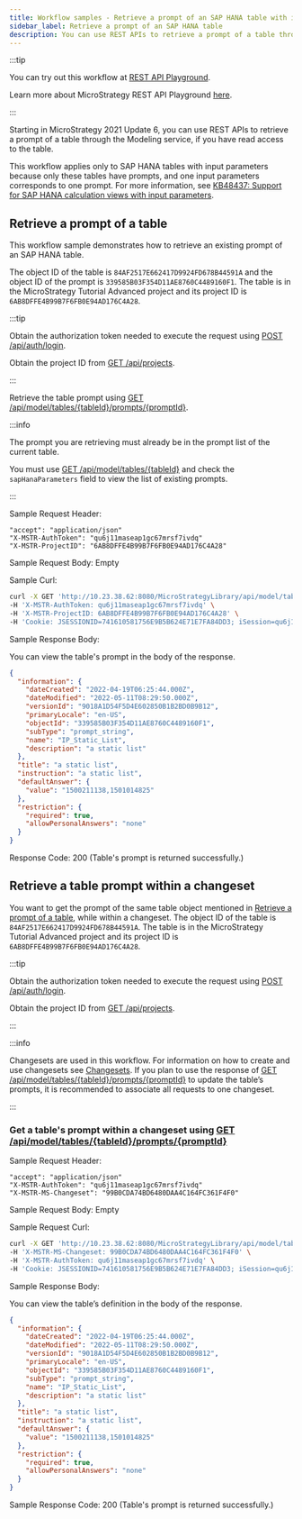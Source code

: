 ```yaml
---
title: Workflow samples - Retrieve a prompt of an SAP HANA table with input parameters
sidebar_label: Retrieve a prompt of an SAP HANA table
description: You can use REST APIs to retrieve a prompt of a table through the Modeling service, if you have read access to the table.
---
```


<Available since="2021 Update 6" />

:::tip

You can try out this workflow at [REST API Playground](https://www.postman.com/microstrategysdk/workspace/microstrategy-rest-api/folder/16131298-6ddc138b-b2ab-4c53-8172-b2af26f4586d?ctx=documentation).

Learn more about MicroStrategy REST API Playground [here](/docs/getting-started/playground.md).

:::

Starting in MicroStrategy 2021 Update 6, you can use REST APIs to retrieve a prompt of a table through the Modeling service, if you have read access to the table.

This workflow applies only to SAP HANA tables with input parameters because only these tables have prompts, and one input parameters corresponds to one prompt. For more information, see [KB48437: Support for SAP HANA calculation views with input parameters](https://community.microstrategy.com/s/article/Support-for-SAP-HANA-calculation-views-with-input-parameters?language=en_US).

## Retrieve a prompt of a table

This workflow sample demonstrates how to retrieve an existing prompt of an SAP HANA table.

The object ID of the table is `84AF2517E662417D9924FD678B44591A` and the object ID of the prompt is `339585B03F354D11AE8760C4489160F1`. The table is in the MicroStrategy Tutorial Advanced project and its project ID is `6AB8DFFE4B99B7F6FB0E94AD176C4A28`.

:::tip

Obtain the authorization token needed to execute the request using [POST /api/auth/login](https://demo.microstrategy.com/MicroStrategyLibrary/api-docs/index.html#/Authentication/postLogin).

Obtain the project ID from [GET /api/projects](https://demo.microstrategy.com/MicroStrategyLibrary/api-docs/index.html#/Projects/getProjects_1).

:::

Retrieve the table prompt using [GET /api/model/tables/{tableId}/prompts/{promptId}](https://demo.microstrategy.com/MicroStrategyLibrary/api-docs/index.html#/Tables/ms-getTablePromptDetails).

:::info

The prompt you are retrieving must already be in the prompt list of the current table.

You must use [GET /api/model/tables/{tableId}](https://demo.microstrategy.com/MicroStrategyLibrary/api-docs/index.html#/Tables/ms-getTableDetails) and check the `sapHanaParameters` field to view the list of existing prompts.

:::

Sample Request Header:

```http
"accept": "application/json"
"X-MSTR-AuthToken": "qu6j11maseap1gc67mrsf7ivdq"
"X-MSTR-ProjectID": "6AB8DFFE4B99B7F6FB0E94AD176C4A28"
```

Sample Request Body: Empty

Sample Curl:

```bash
curl -X GET 'http://10.23.38.62:8080/MicroStrategyLibrary/api/model/tables/84AF2517E662417D9924FD678B44591A/prompts/339585B03F354D11AE8760C4489160F1' \
-H 'X-MSTR-AuthToken: qu6j11maseap1gc67mrsf7ivdq' \
-H 'X-MSTR-ProjectID: 6AB8DFFE4B99B7F6FB0E94AD176C4A28' \
-H 'Cookie: JSESSIONID=741610581756E9B5B624E71E7FA84DD3; iSession=qu6j11maseap1gc67mrsf7ivdq'
```

Sample Response Body:

You can view the table's prompt in the body of the response.

```json
{
  "information": {
    "dateCreated": "2022-04-19T06:25:44.000Z",
    "dateModified": "2022-05-11T08:29:50.000Z",
    "versionId": "9018A1D54F5D4E602850B1B2BD0B9B12",
    "primaryLocale": "en-US",
    "objectId": "339585B03F354D11AE8760C4489160F1",
    "subType": "prompt_string",
    "name": "IP_Static_List",
    "description": "a static list"
  },
  "title": "a static list",
  "instruction": "a static list",
  "defaultAnswer": {
    "value": "1500211138,1501014825"
  },
  "restriction": {
    "required": true,
    "allowPersonalAnswers": "none"
  }
}
```

Response Code: 200 (Table's prompt is returned successfully.)

## Retrieve a table prompt within a changeset

You want to get the prompt of the same table object mentioned in [Retrieve a prompt of a table](#retrieve-a-prompt-of-a-table), while within a changeset. The object ID of the table is `84AF2517E662417D9924FD678B44591A`. The table is in the MicroStrategy Tutorial Advanced project and its project ID is `6AB8DFFE4B99B7F6FB0E94AD176C4A28`.

:::tip

Obtain the authorization token needed to execute the request using [POST /api/auth/login](https://demo.microstrategy.com/MicroStrategyLibrary/api-docs/index.html#/Authentication/postLogin).

Obtain the project ID from [GET /api/projects](https://demo.microstrategy.com/MicroStrategyLibrary/api-docs/index.html#/Projects/getProjects_1).

:::

:::info

Changesets are used in this workflow. For information on how to create and use changesets see [Changesets](/docs/common-workflows/changesets.md). If you plan to use the response of [GET /api/model/tables/{tableId}/prompts/{promptId}](https://demo.microstrategy.com/MicroStrategyLibrary/api-docs/index.html#/Tables/ms-getTablePromptDetails) to update the table’s prompts, it is recommended to associate all requests to one changeset.

:::

### Get a table's prompt within a changeset using [GET /api/model/tables/{tableId}/prompts/{promptId}](https://demo.microstrategy.com/MicroStrategyLibrary/api-docs/index.html#/Tables/ms-getTablePromptDetails)

Sample Request Header:

```http
"accept": "application/json"
"X-MSTR-AuthToken": "qu6j11maseap1gc67mrsf7ivdq"
"X-MSTR-MS-Changeset": "99B0CDA74BD6480DAA4C164FC361F4F0"
```

Sample Request Body: Empty

Sample Request Curl:

```bash
curl -X GET 'http://10.23.38.62:8080/MicroStrategyLibrary/api/model/tables/84AF2517E662417D9924FD678B44591A/prompts/339585B03F354D11AE8760C4489160F1' \
-H 'X-MSTR-MS-Changeset: 99B0CDA74BD6480DAA4C164FC361F4F0' \
-H 'X-MSTR-AuthToken: qu6j11maseap1gc67mrsf7ivdq' \
-H 'Cookie: JSESSIONID=741610581756E9B5B624E71E7FA84DD3; iSession=qu6j11maseap1gc67mrsf7ivdq'
```

Sample Response Body:

You can view the table’s definition in the body of the response.

```json
{
  "information": {
    "dateCreated": "2022-04-19T06:25:44.000Z",
    "dateModified": "2022-05-11T08:29:50.000Z",
    "versionId": "9018A1D54F5D4E602850B1B2BD0B9B12",
    "primaryLocale": "en-US",
    "objectId": "339585B03F354D11AE8760C4489160F1",
    "subType": "prompt_string",
    "name": "IP_Static_List",
    "description": "a static list"
  },
  "title": "a static list",
  "instruction": "a static list",
  "defaultAnswer": {
    "value": "1500211138,1501014825"
  },
  "restriction": {
    "required": true,
    "allowPersonalAnswers": "none"
  }
}
```

Sample Response Code: 200 (Table's prompt is returned successfully.)
